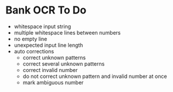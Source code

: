 # Bank OCR To Do

* whitespace input string
* multiple whitespace lines between numbers
* no empty line
* unexpected input line length
* auto corrections
    * correct unknown patterns
    * correct several unknown patterns
    * correct invalid number
    * do not correct unknown pattern and invalid number at once
    * mark ambiguous number

